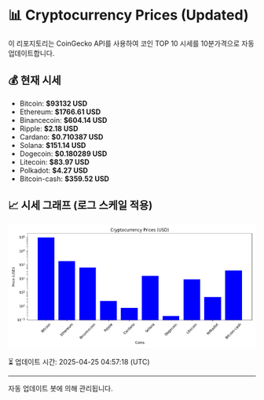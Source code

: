 
# 📊 Cryptocurrency Prices (Updated)

이 리포지토리는 CoinGecko API를 사용하여 코인 TOP 10 시세를 10분가격으로 자동 업데이트합니다.

## 💰 현재 시세
- Bitcoin: **$93132 USD**
- Ethereum: **$1766.61 USD**
- Binancecoin: **$604.14 USD**
- Ripple: **$2.18 USD**
- Cardano: **$0.710387 USD**
- Solana: **$151.14 USD**
- Dogecoin: **$0.180289 USD**
- Litecoin: **$83.97 USD**
- Polkadot: **$4.27 USD**
- Bitcoin-cash: **$359.52 USD**

## 📈 시세 그래프 (로그 스케일 적용)
![Crypto Prices](crypto_prices.png)

⏳ 업데이트 시간: 2025-04-25 04:57:18 (UTC)

---
자동 업데이트 봇에 의해 관리됩니다.
